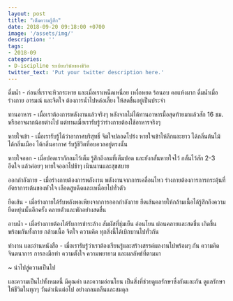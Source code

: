 ```yaml
---
layout: post
title: "เต็มความรู้สึก"
date: 2018-09-20 09:18:00 +0700
image: '/assets/img/'
description: ''
tags:
- 2018-09
categories:
- D-iscipline ระเบียบวินัยของชีวิต
twitter_text: 'Put your twitter description here.'
---
```

ดื่มน้ำ - ก่อนที่เราจะหิวกระหาย และเมื่อเราเหน็ดเหนื่อย เหงื่อหยด ร้อนอบ คอแห้งผาก ดื่มน้ำเมื่อร่างกาย อารมณ์ และจิตใจ ต้องการน้ำไปหล่อเลี้ยง ให้สดชื่นอยู่เป็นประจำ

ทานอาหาร - เมื่อเราต้องการพลังงานแล้วจริงๆ หลังจากไม่ได้ทานอาหารมื้อสุดท้ายมาแล้วสัก 16 ชม. หรืออาจมากน้อยต่างไป แต่ทานเมื่อเรารับรู้ว่าร่างกายต้องใช้อาหารจริงๆ

หายใจเข้า - เมื่อเรารับรู้ได้ว่าอากาศบริสุทธิ์ จิตใจปลอดโปร่ง หายใจเข้าให้ลึกและยาว ได้กลิ่นต้นไม้ ได้กลิ่นเมือง ได้กลิ่นอากาศ รับรู้ชีวิตที่อบอวลอยู่ตรงนั้น

หายใจออก - เมื่อปอดเรากักลมไว้เต็ม รู้สึกถึงลมที่เต็มปอด และยังกลั้นหายใจไว้ กลั้นไว้สัก 2-3 อึดใจ แล้วค่อยๆ หายใจออกไปช้าๆ เนินนานและสุขสบาย

ออกกำลังกาย - เมื่อร่างกายต้องการพลังงาน พลังงานจากการเคลื่อนไหว ร่างกายต้องการการกระตุ้นที่อัตราการเต้นของหัวใจ เลือดสูบฉีดและเหนื่อยไปทั่วตัว

ยืดเส้น - เมื่อร่างกายได้รับพลังพอเพียงจากการออกกำลังกาย ยืดเส้นคลายให้กล้ามเนื้อได้รู้สึกถึงความยืดหยุ่นนั้นอีกครั้ง คลายตัวและพักอย่างสดชื่น

อาบน้ำ - เมื่อร่างกายต้องได้รับการชำระล้าง สัมผัสที่ชุ่มเย็น อ่อนโยน ผ่อนคลายและสดชื่น เกิดขึ้นพร้อมกันทั้งกาย กล้ามเนื้อ จิตใจ ความคิด ทุกสิ่งนี้ได้เบิกบานไปทั่วกัน

ทำงาน และอ่านหนังสือ - เมื่อเรารับรู้ว่าเราต้องเรียนรู้และสร้างสรรค์ผลงานไปพร้อมๆ กัน ความคิด จินตนาการ การลงมือทำ ความตั้งใจ ความพยายาม และผลลัพธ์ที่ตามมา

~ นำไปสู่ความเป็นไป

และความเป็นไปทั้งหมดนี้ มีคุณค่า และความอ่อนโยน เป็นสิ่งที่ช่วยดูแลรักษาซึ่งกันและกัน ดูแลรักษาให้ชีวิตในทุกๆ วันดำเนินต่อไป อย่างกลมกลืนและสมดุล
